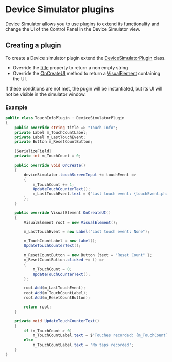 # Device Simulator plugins

Device Simulator allows you to use plugins to extend its functionality and change the UI of the Control Panel in the Device Simulator view.

## Creating a plugin

To create a Device simulator plugin extend the [DeviceSimulatorPlugin](https://docs.unity3d.com/2021.1/Documentation/ScriptReference/DeviceSimulation.DeviceSimulatorPlugin.html) class. 

* Override the [title](https://docs.unity3d.com/2021.1/Documentation/ScriptReference/DeviceSimulation.DeviceSimulatorPlugin-title.html) property to return a non empty string
* Override the [OnCreateUI](https://docs.unity3d.com/2021.1/Documentation/ScriptReference/DeviceSimulation.DeviceSimulatorPlugin.OnCreateUI.html) method to return a [VisualElement](https://docs.unity3d.com/ScriptReference/UIElements.VisualElement.html) containing the UI.

If these conditions are not met, the pugin will be instantiated, but its UI will not be visible in the simulator window.

### Example

```csharp
public class TouchInfoPlugin : DeviceSimulatorPlugin
{
    public override string title => "Touch Info";
    private Label m_TouchCountLabel;
    private Label m_LastTouchEvent;
    private Button m_ResetCountButton;

    [SerializeField]
    private int m_TouchCount = 0;

    public override void OnCreate()
    {
        deviceSimulator.touchScreenInput += touchEvent =>
        {
            m_TouchCount += 1;
            UpdateTouchCounterText();
            m_LastTouchEvent.text = $"Last touch event: {touchEvent.phase.ToString()}";
        };
    }

    public override VisualElement OnCreateUI()
    {
        VisualElement root = new VisualElement();

        m_LastTouchEvent = new Label("Last touch event: None");

        m_TouchCountLabel = new Label();
        UpdateTouchCounterText();

        m_ResetCountButton = new Button {text = "Reset Count" };
        m_ResetCountButton.clicked += () =>
        {
            m_TouchCount = 0;
            UpdateTouchCounterText();
        };

        root.Add(m_LastTouchEvent);
        root.Add(m_TouchCountLabel);
        root.Add(m_ResetCountButton);

        return root;
    }

    private void UpdateTouchCounterText()
    {
        if (m_TouchCount > 0)
            m_TouchCountLabel.text = $"Touches recorded: {m_TouchCount}";
        else
            m_TouchCountLabel.text = "No taps recorded";
    }
}
```
